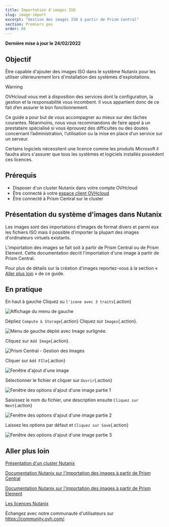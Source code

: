 ```yaml
---
title: Importation d'images ISO 
slug: image-import
excerpt: "Gestion des images ISO à partir de Prism Central"
section: Premiers pas
order: 04
---
```


**Dernière mise à jour le 24/02/2022**

## Objectif

Être capable d'ajouter des images ISO dans le système Nutanix pour les utiliser ultérieurement lors d'installation des systèmes d'exploitations.

> [!warning]
> OVHcloud vous met à disposition des services dont la configuration, la gestion et la responsabilité vous incombent. Il vous appartient donc de ce fait d’en assurer le bon fonctionnement.
>
> Ce guide a pour but de vous accompagner au mieux sur des tâches courantes. Néanmoins, nous vous recommandons de faire appel à un prestataire spécialisé si vous éprouvez des difficultés ou des doutes concernant l’administration, l’utilisation ou la mise en place d’un service sur un serveur.
>
> Certains logiciels nécessitent une licence comme les produits Microsoft il faudra alors s'assurer que tous les systèmes et logiciels installés possèdent ces licences.

## Prérequis

- Disposer d'un cluster Nutanix dans votre compte OVHcloud
- Être connecté à votre [espace client OVHcloud](https://www.ovh.com/auth/?action=gotomanager&from=https://www.ovh.com/fr/&ovhSubsidiary=fr)
- Être connecté à Prism Central sur le cluster

## Présentation du système d'images dans Nutanix

Les images sont des importations d'images de format divers et parmi eux les fichiers ISO mais il possible d'importer la plupart des images d'ordinateurs virtuels existants.

L'importation des images se fait soit à partir de Prism Central ou de Prism Element. Cette documentation decrit l'importation d'une image à partir de Prism Central.

Pour plus de détails sur la création d'images reportez-vous à la section « [Aller plus loin](#gofurther) » de ce guide.

## En pratique

En haut à gauche Cliquez su `l'icone avec 3 traits`{.action} 

![Affichage du menu de gauche](images/PrismCentralDashboardWithLeftMenu.PNG)

Dépliez `Compute & Storage`{.action} Cliquez sur `Images`{.action}.

![Menu de gauche déplié avec Image surlignée](images/PrismCentralLefMenuToImage.PNG).

Cliquez sur `Add Image`{.action}.

![Prism Central - Gestion des Images](images/PrismCentralAddImage.PNG)

Cliquer sur `Add FIle`{.action}

![Fenêtre d'ajout d'une image](images/AddImage01.PNG)

Sélectionner le fichier et cliquer sur `Ouvrir`{.action}

![Fenêtre des options d'ajout d'une image partie 1](images/AddImage02.PNG)

Saisissez le nom du fichier, une description ensuite `Cliquez sur Next`{.action}

![Fenêtre des options d'ajout d'une image partie 2](images/AddImage03.PNG)

Laissez les options par défaut et `Cliquez sur Save`{.action}

![Fenêtre des options d'ajout d'une image partie 3](images/AddImage04.PNG)

## Aller plus loin <a name="gofurther"></a>

[Présentation d'un cluster Nutanix](https://docs.ovh.com/fr/nutanix/nutanix-hci/)

[Documentation Nutanix sur l'importation des images à partir de Prism Central](https://portal.nutanix.com/page/documents/details?targetId=Prism-Central-Guide-Prism-v5_20:mul-image-import-pc-t.html)

[Documentation Nutanix sur l'importation des images à partir de Prism Element](https://portal.nutanix.com/page/documents/details?targetId=Web-Console-Guide-Prism-v5_20:wc-image-configure-acropolis-wc-t.html)

[Les licences Nutanix](https://www.nutanix.com/products/software-options)

Échangez avec notre communauté d'utilisateurs sur <https://community.ovh.com/>.
